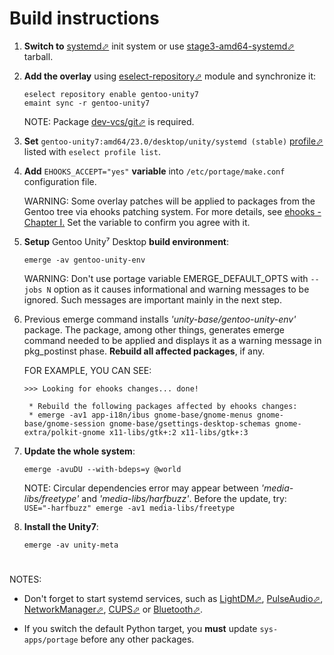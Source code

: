 # Build instructions

1. **Switch to** [systemd⬀][sysd] init system or use [stage3-amd64-systemd⬀][s3] tarball.

2. **Add the overlay** using [eselect-repository⬀][erepo] module and synchronize it:

   `eselect repository enable gentoo-unity7`
   <br/>
   `emaint sync -r gentoo-unity7`

   NOTE: Package [dev-vcs/git⬀][git] is required.

3. **Set** `gentoo-unity7:amd64/23.0/desktop/unity/systemd (stable)` [profile⬀][ep] listed with `eselect profile list`.

4. **Add** `EHOOKS_ACCEPT="yes"` **variable** into `/etc/portage/make.conf` configuration file.

   WARNING: Some overlay patches will be applied to packages from the Gentoo tree via ehooks patching system. For more details, see [ehooks - Chapter I.][ehooks] Set the variable to confirm you agree with it.

5. **Setup** Gentoo Unity⁷ Desktop **build environment**:

   `emerge -av gentoo-unity-env`

   WARNING: Don't use portage variable EMERGE_DEFAULT_OPTS with `--jobs N` option as it causes informational and warning messages to be ignored. Such messages are important mainly in the next step.

6. Previous emerge command installs *'unity-base/gentoo-unity-env'* package. The package, among other things, generates emerge command needed to be applied and displays it as a warning message in pkg_postinst phase. **Rebuild all affected packages**, if any.

   FOR EXAMPLE, YOU CAN SEE:
   ```
   >>> Looking for ehooks changes... done!

    * Rebuild the following packages affected by ehooks changes:
    * emerge -av1 app-i18n/ibus gnome-base/gnome-menus gnome-base/gnome-session gnome-base/gsettings-desktop-schemas gnome-extra/polkit-gnome x11-libs/gtk+:2 x11-libs/gtk+:3
   ```

7. **Update the whole system**:

   `emerge -avuDU --with-bdeps=y @world`

   NOTE: Circular dependencies error may appear between *'media-libs/freetype'* and *'media-libs/harfbuzz'*. Before the update, try:
   <br/>
   `USE="-harfbuzz" emerge -av1 media-libs/freetype`

8. **Install the Unity7**:

   `emerge -av unity-meta`

#

NOTES:

- Don't forget to start systemd services, such as [LightDM⬀][ldm], [PulseAudio⬀][pa], [NetworkManager⬀][nm], [CUPS⬀][cups] or [Bluetooth⬀][bt].

- If you switch the default Python target, you **must** update `sys-apps/portage` before any other packages.

[//]: # (LINKS)
[bt]: https://wiki.gentoo.org/wiki/Bluetooth#systemd
[cups]: https://wiki.gentoo.org/wiki/Printing#systemd
[ehooks]: ehooks.md
[ep]: https://wiki.gentoo.org/wiki/Handbook:AMD64/Installation/Base#Choosing_the_right_profile
[erepo]: https://wiki.gentoo.org/wiki/Eselect/Repository
[git]: https://wiki.gentoo.org/wiki/Git
[ldm]: https://wiki.gentoo.org/wiki/LightDM#systemd
[mu]: https://wiki.gentoo.org/wiki/Merge-usr
[nm]: https://wiki.gentoo.org/wiki/NetworkManager#systemd
[pa]: https://wiki.gentoo.org/wiki/PulseAudio#systemd
[s3]: https://wiki.gentoo.org/wiki/Handbook:AMD64/Installation/Stage#Downloading_the_stage_file
[sysd]: https://wiki.gentoo.org/wiki/Systemd

